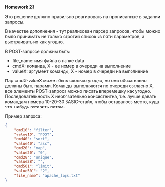 **Homework 23**

Это решение должно правильно реагировать на прописанные в задании запросы.

В качестве дополнения - тут реализован парсер запросов, чтобы можно было принимать не только строгий список из пяти параметров, а выстраивать их как угодно.

В POST-запросе должны быть:
- file_name: имя файла в папке data
- cmdX: команда, X - ее номер в очереди на выполнение
- valueX: аргумент команды, X - номер в очереди на выполнение

Пар cmdX-valueX может быть сколько угодно, но они обязательно должны быть парами.
Команды выполняются по очереди согласно X, все элементы POST-запроса можно писать вперемешку как угодно.
Последовательность X необязательно консистентна, т.е. лучше давать командам номера 10-20-30 BASIC-стайл, чтобы оставалось место, куда что-нибудь вставить потом.

Пример запроса:

```json
{
    "cmd10": "filter",
    "value10": "POST",
    "cmd40": "sort",
    "value40": "asc",
    "cmd20": "map",
    "value20": "0",
    "cmd28": "unique",
    "value28": "",
    "cmd501": "limit",
    "value501": "2",
    "file_name": "apache_logs.txt"
}
```

